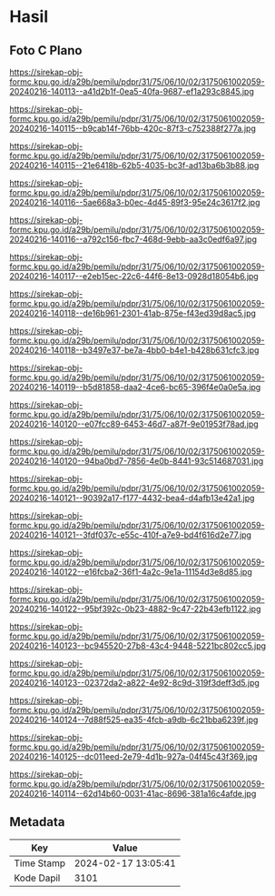 # Hasil

## Foto C Plano

https://sirekap-obj-formc.kpu.go.id/a29b/pemilu/pdpr/31/75/06/10/02/3175061002059-20240216-140113--a41d2b1f-0ea5-40fa-9687-ef1a293c8845.jpg

https://sirekap-obj-formc.kpu.go.id/a29b/pemilu/pdpr/31/75/06/10/02/3175061002059-20240216-140115--b9cab14f-76bb-420c-87f3-c752388f277a.jpg

https://sirekap-obj-formc.kpu.go.id/a29b/pemilu/pdpr/31/75/06/10/02/3175061002059-20240216-140115--21e6418b-62b5-4035-bc3f-ad13ba6b3b88.jpg

https://sirekap-obj-formc.kpu.go.id/a29b/pemilu/pdpr/31/75/06/10/02/3175061002059-20240216-140116--5ae668a3-b0ec-4d45-89f3-95e24c3617f2.jpg

https://sirekap-obj-formc.kpu.go.id/a29b/pemilu/pdpr/31/75/06/10/02/3175061002059-20240216-140116--a792c156-fbc7-468d-9ebb-aa3c0edf6a97.jpg

https://sirekap-obj-formc.kpu.go.id/a29b/pemilu/pdpr/31/75/06/10/02/3175061002059-20240216-140117--e2eb15ec-22c6-44f6-8e13-0928d18054b6.jpg

https://sirekap-obj-formc.kpu.go.id/a29b/pemilu/pdpr/31/75/06/10/02/3175061002059-20240216-140118--de16b961-2301-41ab-875e-f43ed39d8ac5.jpg

https://sirekap-obj-formc.kpu.go.id/a29b/pemilu/pdpr/31/75/06/10/02/3175061002059-20240216-140118--b3497e37-be7a-4bb0-b4e1-b428b631cfc3.jpg

https://sirekap-obj-formc.kpu.go.id/a29b/pemilu/pdpr/31/75/06/10/02/3175061002059-20240216-140119--b5d81858-daa2-4ce6-bc65-396f4e0a0e5a.jpg

https://sirekap-obj-formc.kpu.go.id/a29b/pemilu/pdpr/31/75/06/10/02/3175061002059-20240216-140120--e07fcc89-6453-46d7-a87f-9e01953f78ad.jpg

https://sirekap-obj-formc.kpu.go.id/a29b/pemilu/pdpr/31/75/06/10/02/3175061002059-20240216-140120--94ba0bd7-7856-4e0b-8441-93c514687031.jpg

https://sirekap-obj-formc.kpu.go.id/a29b/pemilu/pdpr/31/75/06/10/02/3175061002059-20240216-140121--90392a17-f177-4432-bea4-d4afb13e42a1.jpg

https://sirekap-obj-formc.kpu.go.id/a29b/pemilu/pdpr/31/75/06/10/02/3175061002059-20240216-140121--3fdf037c-e55c-410f-a7e9-bd4f616d2e77.jpg

https://sirekap-obj-formc.kpu.go.id/a29b/pemilu/pdpr/31/75/06/10/02/3175061002059-20240216-140122--e16fcba2-36f1-4a2c-9e1a-11154d3e8d85.jpg

https://sirekap-obj-formc.kpu.go.id/a29b/pemilu/pdpr/31/75/06/10/02/3175061002059-20240216-140122--95bf392c-0b23-4882-9c47-22b43efb1122.jpg

https://sirekap-obj-formc.kpu.go.id/a29b/pemilu/pdpr/31/75/06/10/02/3175061002059-20240216-140123--bc945520-27b8-43c4-9448-5221bc802cc5.jpg

https://sirekap-obj-formc.kpu.go.id/a29b/pemilu/pdpr/31/75/06/10/02/3175061002059-20240216-140123--02372da2-a822-4e92-8c9d-319f3deff3d5.jpg

https://sirekap-obj-formc.kpu.go.id/a29b/pemilu/pdpr/31/75/06/10/02/3175061002059-20240216-140124--7d88f525-ea35-4fcb-a9db-6c21bba6239f.jpg

https://sirekap-obj-formc.kpu.go.id/a29b/pemilu/pdpr/31/75/06/10/02/3175061002059-20240216-140125--dc011eed-2e79-4d1b-927a-04f45c43f369.jpg

https://sirekap-obj-formc.kpu.go.id/a29b/pemilu/pdpr/31/75/06/10/02/3175061002059-20240216-140114--62d14b60-0031-41ac-8696-381a16c4afde.jpg


## Metadata

| Key        | Value               |
| ---------- | ------------------- |
| Time Stamp | 2024-02-17 13:05:41 |
| Kode Dapil | 3101                |



